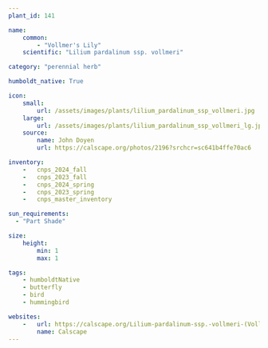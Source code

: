 ```yaml
---
plant_id: 141

name: 
    common: 
        - "Vollmer's Lily"  
    scientific: "Lilium pardalinum ssp. vollmeri"   

category: "perennial herb"

humboldt_native: True

icon: 
    small: 
        url: /assets/images/plants/lilium_pardalinum_ssp_vollmeri.jpg 
    large: 
        url: /assets/images/plants/lilium_pardalinum_ssp_vollmeri_lg.jpg 
    source: 
        name: John Doyen 
        url: https://calscape.org/photos/2196?srchcr=sc641b4ffe70ac6

inventory: 
    -   cnps_2024_fall
    -   cnps_2023_fall
    -   cnps_2024_spring
    -   cnps_2023_spring
    -   cnps_master_inventory

sun_requirements:
  - "Part Shade"

size:
    height: 
        min: 1
        max: 1

tags: 
    - humboldtNative
    - butterfly
    - bird
    - hummingbird

websites: 
    -   url: https://calscape.org/Lilium-pardalinum-ssp.-vollmeri-(Vollmer's-Lily)  
        name: Calscape
---
```




